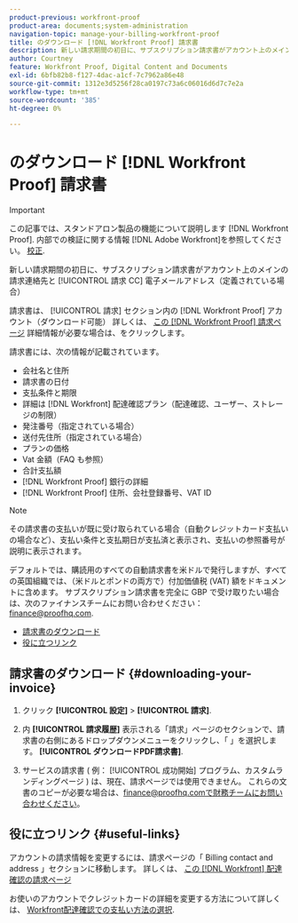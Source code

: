 ```yaml
---
product-previous: workfront-proof
product-area: documents;system-administration
navigation-topic: manage-your-billing-workfront-proof
title: のダウンロード [!DNL Workfront Proof] 請求書
description: 新しい請求期間の初日に、サブスクリプション請求書がアカウント上のメインの請求連絡先、および請求 CC の電子メールアドレス（定義済みの場合）に送信されます。
author: Courtney
feature: Workfront Proof, Digital Content and Documents
exl-id: 6bfb82b8-f127-4dac-a1cf-7c7962a86e48
source-git-commit: 1312e3d5256f28ca0197c73a6c06016d6d7c7e2a
workflow-type: tm+mt
source-wordcount: '385'
ht-degree: 0%

---
```


# のダウンロード [!DNL Workfront Proof] 請求書

>[!IMPORTANT]
>
>この記事では、スタンドアロン製品の機能について説明します [!DNL Workfront Proof]. 内部での検証に関する情報 [!DNL Adobe Workfront]を参照してください。 [校正](../../../review-and-approve-work/proofing/proofing.md).

新しい請求期間の初日に、サブスクリプション請求書がアカウント上のメインの請求連絡先と [!UICONTROL 請求 CC] 電子メールアドレス（定義されている場合）

請求書は、 [!UICONTROL 請求] セクション内の [!DNL Workfront Proof] アカウント（ダウンロード可能） 詳しくは、 [この [!DNL Workfront Proof] 請求ページ](../../../workfront-proof/wp-billingsettings/manage-your-billing/wp-billing-page.md) 詳細情報が必要な場合は、をクリックします。

請求書には、次の情報が記載されています。

* 会社名と住所
* 請求書の日付
* 支払条件と期限
* 詳細は [!DNL Workfront] 配達確認プラン（配達確認、ユーザー、ストレージの制限）
* 発注番号（指定されている場合）
* 送付先住所（指定されている場合）
* プランの価格
* Vat 金額（FAQ も参照）
* 合計支払額
* [!DNL Workfront Proof] 銀行の詳細
* [!DNL Workfront Proof] 住所、会社登録番号、VAT ID

>[!NOTE]
>
> その請求書の支払いが既に受け取られている場合（自動クレジットカード支払いの場合など）、支払い条件と支払期日が支払済と表示され、支払いの参照番号が説明に表示されます。

デフォルトでは、購読用のすべての自動請求書を米ドルで発行しますが、すべての英国組織では、（米ドルとポンドの両方で）付加価値税 (VAT) 額をドキュメントに含めます。 サブスクリプション請求書を完全に GBP で受け取りたい場合は、次のファイナンスチームにお問い合わせください： [finance@proofhq.com](mailto:finance@proofhq.com).

* [請求書のダウンロード](#downloading-your-invoice)
* [役に立つリンク](#useful-links)

## 請求書のダウンロード {#downloading-your-invoice}

1. クリック **[!UICONTROL 設定]** > **[!UICONTROL 請求]**.

1. 内 **[!UICONTROL 請求履歴]** 表示される「請求」ページのセクションで、請求書の右側にあるドロップダウンメニューをクリックし、「 」を選択します。 **[!UICONTROL ダウンロードPDF請求書]**.

1. サービスの請求書 ( 例： [!UICONTROL 成功開始] プログラム、カスタムランディングページ ) は、現在、請求ページでは使用できません。 これらの文書のコピーが必要な場合は、finance@proofhq.comで財務チームにお問い合わせください。

## 役に立つリンク {#useful-links}

アカウントの請求情報を変更するには、請求ページの「 Billing contact and address 」セクションに移動します。 詳しくは、 [この [!DNL Workfront] 配達確認の請求ページ](../../../workfront-proof/wp-billingsettings/manage-your-billing/wp-billing-page.md)

お使いのアカウントでクレジットカードの詳細を変更する方法について詳しくは、 [Workfront配達確認での支払い方法の選択](../../../workfront-proof/wp-billingsettings/manage-your-billing/choose-payment-method-in-wp.md).

<!--For the detailed information on payments and invoicing, see [Account Payment in Workfront Proof](../../../workfront-proof/wp-billingsettings/manage-your-billing/acct-payment-in-wp.md). -->
